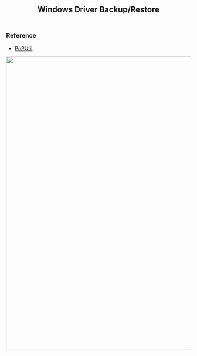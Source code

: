 <h2 align="center">Windows Driver Backup/Restore
<br>
<br>

### Reference
- [PnPUtil](https://learn.microsoft.com/en-us/windows-hardware/drivers/devtest/pnputil)

<img align="center" src="https://user-images.githubusercontent.com/132028878/236368456-62f66541-3355-4c22-888b-2493fbb1f8df.jpg" width="800"/>
